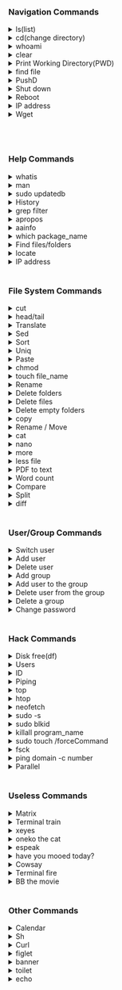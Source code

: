 ### Navigation Commands

<details>
<summary>ls(list)</summary>
Use to list out the directory.
<pre>
eg: ls 
    ls -l (long)
    ls -a (all file)
</pre>
</details>

<details>
<summary>cd(change directory)</summary>
Use to change the directory
<pre>
eg: cd education
</pre>
</details>

<details>
<summary>whoami</summary>
Use to display the current user
<pre>
eg: whoami
</pre>
</details>

<details>
<summary>clear</summary>
Use to clear the screen.
<pre>
eg: clear
</pre>
</details>

<details>
<summary>Print Working Directory(PWD)</summary>
Use to display the path of current directory.
<pre>
eg: pwd
</pre>
</details>

<details>
<summary>find file</summary>
To print out the extension of the file.
<pre>
eg: file filename
</pre>
</details>

<details>
<summary>PushD</summary>
Used to push a new layer of directory over the current directory.
Useful with the popd command.
<pre>
eg: pushd /folder1/folder2/folder3
    popd 
</pre>
</details>

<details>
<summary>Shut down</summary>
Use to Shut down
<pre>
eg: sudo shutdown -r 15
    //reboot the system in 15 minutes
    sudo shutdown -c
    //cancel the count down
    sudo shutdown -h now
    //shut down the system
    
</pre>
</details>

<details>
<summary>Reboot</summary>
Use to Reboot
<pre>
eg: sudo reboot
</pre>
</details>

<details>
<summary>IP address</summary>
Use to check the ip, including address.
<pre>
eg: ip a
</pre>
</details>

<details>
<summary>Wget</summary>
Use to download web content,
eg: images and files.
<pre>
eg: wget url
    cat RepoList | while read $url; do wget "$url"; done
    -> download everything from RepoList
    wget url1 & wget url2
    -> download url1 and url2 parallelly.
</pre>
</details>

<br/><br/>

### Help Commands

<details>
<summary>whatis</summary>
used to print a small description about the command.
<pre>
eg: whatis ls
</pre>
</details>

<details>
<summary>man</summary>
Use to pull out the manual for the given command
<pre>
eg: man htop
    man nano
    man neofetch
    man man
</pre>
</details>

<details>
<summary>sudo updatedb</summary>
used to update the data-base of locate command.
<pre>
eg: sudo updatedb
</pre>
</details>

<details>
<summary>History</summary>
Use to display the command history
<pre>
eg: history
</pre>
</details>

<details>
<summary>grep filter</summary>
Use to filter-out, and search the command result.
Useful with piping
<pre>
eg: history | grep cd
    grep "string"
    grep -v -e"a" -e"b" -e"c"
    -v -> Invert selection
    -i -> Ignore case
    -e -> Multiple string/chars
    -c -> Matching count
    
</pre>
</details>

<details>
<summary>apropos</summary>
used to list and display all the commands related to the given tag.
<pre>
eg: apropos date
    apropos file
</pre>
</details>

<details>
<summary>aainfo</summary>
used to list the basic details about the screen and etc..
<pre>
eg: aainfo
</pre>
</details>

<details>
<summary>which package_name</summary>
which display the path to the package.
<pre>
eg: sudo which google-chrome
    which cat
</pre>
</details>

<details>
<summary>Find files/folders</summary>
Use to find and display the file or folder.
<pre>
eg: find filename
    find . -iname A.txt
</pre>
</details>

<details>
<summary>locate</summary>
Used to locate the exe file of the given command/file/program etc...
<pre>
eg: locate fileName
</pre>
</details>
<details>
<summary>IP address</summary>
Used to display network address.
<pre>
eg: ip addr
</pre>
</details>
<br/>

### File System Commands

<details>   
<summary>cut</summary>
Use to cut strings.
<pre>
eg: echo "hello" | cut -c1
    h
    echo "hello" | cut -c1,5
    ho
    echo "hello" | cut -c2-
    ello
    echo "hello" | cut -c2-4
    ell
    echo "$line" | cut -f1-4
        A field is a string started from the begining 
        or a white-space to the next white-space or end
    -d
        A delimiter is a way of marking the string
        -d"*" in the "*" has been marked
        cut -d"*" -f2 -> cut after *
        cut -d"*" -f1 -> cut before *
        echo "$line" | cut -d"*" -f1,2,3 cut 3 strings
        sperated by *
</pre>
</details>

<details>   
<summary>head/tail</summary>
head display the lines from the head
tail display the lines from the tail
<pre>
eg: head hisFile newFile
    display 10 hisFile and newFile lines
    head hisFile
    display first 10 hisFile lines
    tail history 
    display last 10 hisFile lines
    -n -> number of lines
    -c -> number of chars
    -f -> live update
    tail -f dmesg
    head -n22 | tail -n +12 fileName
    12 to 22 lines
    
</pre>
</details>

<details>   
<summary>Translate</summary>
Trim the text or translate a char sequence 
<pre>
eg: 
    echo "hello world" | tr -d "l"
    heo word
    echo "hello world" | tr -s "l" "x"
    hexxo worxd
    echo "hello world" | tr -s "le" "el"
    hleo wored
    echo "Hello world" | tr -d [:lower:]
    H
</pre>
</details>

<details>   
<summary>Sed</summary>
quick parsing and transformation of text. 
<pre>
eg: 
    echo "I like brains, I like apples" | sed -e s/like/love/
    I love brains, I like apples
    echo "I like brains, I like apples" | sed -e s/like/love/g
    I love brains, I love apples
    echo "I like brains, I like apples" | sed -e s/like/love/2
    I like brains, I love apples
    echo "I like brains, I like apples" | sed -e s/^././
    . like brains, I llike apples
    -e -> add the script to the commands to be executed
    -s -> consider files as separate rather than as a single, continuous long stream.
    /s -> Match pattern
</pre>
</details>

<details>   
<summary>Sort</summary>
Sort the char sequence 
<pre>
eg: 
    sort fileName
    sort fileName -r 
    -r -> reverse the result
    -g -> general numeric-sort
    -b -> ignore leading white-space
    -f -> ignore lower-upper case
    -t -> field separator `sort -t$'\t' -k3`
    -k -> compare the following column or field `-k3 3rd field`
    -n -> compare according to string numerical value
</pre>
</details>

<details>   
<summary>Uniq</summary>
Omit the char sequence 
<pre>
eg: 
    uniq fileName
    uniq fileName -d
    -d -> only print duplicate lines, one for each group
    -D -> print all duplicate lines
    -i -> ignore differences in case when comparing
    -u -> only print unique lines
    
</pre>
</details>

<details>   
<summary>Paste</summary>
quick manipulation with files.
<pre>
eg: 
    paste file1 file2 
    
    -> Align the content on the file in a horizontal manner,
       Separated by tab space.
       
    paste -d: file1 file2   
       Separated by colon.
       
    < fileName paste - - -
    -> Align the text file fileName in 3 columns,
       " - " is represent a column.
       
    paste -d';' - - -
    -> Three line separated by ;
    
    -d -> reuse characters from LIST instead of TABs.
    -s -> serial,  paste one file at a time instead of in parallel.
    -z -> line delimiter is NUL, not newline.
    
</pre>
</details>

<details>
<summary>chmod</summary>
Use to change the permissions to file
chmod [-R][who][+,-,=][permission]filename
<pre>
-R: recursive, allow to effect everything under that folder
who: u -> user, g ->group, o ->others a ->all
+ -> add permission
- -> remove permission
== -> assign permission
permission : w -> write, r -> read, x -> execute
eg: chmod a+w file.txt (all users can write to the file.txt)
    chmod -R g+x folder (all groups can execute all the files in the folder)
    chmod g+w, o-rw, a+x file.txt (dealing with multiple permissions)
</pre>
</details>

<details>   
<summary>touch file_name</summary>
Use to create file.
<pre>
eg: touch file.txt
    touch file1 file2 fileN
</pre>
</details>

<details>
<summary>Rename</summary>
Use to rename files.
<pre>
eg: mv file1name file2name
</pre>
</details>

<details>
<summary>Delete folders</summary>
Use to rename folders.
<pre>
eg: rmdir foldername
    // only work if the folder has nothing on it.
    rm -r foldername 
    // if the folder has something.
</pre>
</details>

<details>
<summary>Delete files</summary>
Use to delete files.
<pre>
eg: rm filename
    rm * (remove all files)
    rm *.png (remove all png files)
    rm firstName* (remove all files starts with the firstName)
    rm -r folder (remove folder)
</pre>
</details>

<details>
<summary>Delete empty folders</summary>
used to delete folders which don't have  any content in it.
<pre>
eg: rmdir folderName
</pre>
</details>

<details>
<summary>copy</summary>
used to copy a file.
<pre>
eg: cp file1Path file2Path
    cp fileName  newFileName
</pre>
</details>

<details>
<summary>Rename / Move</summary>
used to rename and move file and folders.
<pre>
eg: mv oldFile newFile (the oldFile will get rewrites by the newFile)
</pre>
</details>

<details>
<summary>cat</summary>
Cat read, write, and display the content into the terminal
(text files)
<pre>
eg: // read file
    cat /etc/fstab
    cat file_path
    // write file
    cat >> filename (append content)
    cat > filename (rewrite the file)
    type the content
    // concatenate files
    cat fileone filetwo
    cat fileone.txt >> filetwo.txt (append content)
    cat fileone.txt > filetwo.txt (rewrite the file)
</pre>
</details>

<details>
<summary>nano</summary>
nano is a text editor in linux.
(text files)
<pre>
eg: // read/write file
    nano /etc/fstab
    nano file_path
    nano fileName
</pre>
</details>

<details>
<summary>more</summary>
more is an predecessor of less.
<pre>
eg: more fileName
</pre>
</details>

<details>
<summary>less file</summary>
Use to display text content to the screen,
like cat but it is more easy to hover over long texts,
'Q' to exit.
<pre>
eg: less file.txt
</pre>
</details>

<details>   
<summary>PDF to text</summary>
Use to convert pdf file to text file.
<pre>
eg: pdftotext fileName
</pre>
</details>

<details>
<summary>Word count</summary>
Return the word count with in the file given.
<pre>
eg: wc fileName
</pre>
</details>

<details>
<summary>Compare</summary>
Compare two files and return the result.
<pre>
eg: cmp file1 file2
</pre>
</details>

<details>
<summary>Split</summary>
Split is used to make a copy of the file at the instance.
<pre>
eg: split fileName
</pre>
</details>

<details>
<summary>diff</summary>
Return the differences two files.
<pre>
eg: diff file1 file2
</pre>
</details>

<br/>

### User/Group Commands

<details>
<summary>Switch user</summary>
Use to switch between users
<pre>
eg: su user2
    cd ~
    exit
    su user1
    cd ~
    exit
</pre>
</details>

<details>
<summary>Add user</summary>
Use to add new user.
<pre>
eg: adduser name
</pre>
</details>

<details>
<summary>Delete user</summary>
Use to delete a user.
<pre>
eg: deluser name
</pre>
</details>

<details>
<summary>Add group</summary>
Use to add new group
<pre>
eg: addgroup groupname
</pre>
</details>

<details>
<summary>Add user to the group</summary>
Use to add user to a specific group.
<pre>
eg: usermod -a -G groupname username
</pre>
</details>

<details>
<summary>Delete user from the group</summary>
Use to remove user form certain group.
<pre>
eg: gpasswd -d username groupname
</pre>
</details>

<details>
<summary>Delete a group</summary>
Use to delete a group
<pre>
eg: delgroup groupname
</pre>
</details>

<details>
<summary>Change password</summary>
Use to change the password
<pre>
eg: passwd username
    passwd
</pre>
</details>
<br/>

### Hack Commands

<details>
<summary>Disk free(df)</summary>
Use to check the disk status,
<pre>
eg: df
    df -h
</pre>
</details>

<details>
<summary>Users</summary>
Use to display the users logged into the system.
<pre>
eg: users
</pre>
</details>

<details>
<summary>ID</summary>
Use to display the id numbers of the user.
<pre>
eg: id
    id -un
</pre>
</details>

<details>
<summary>Piping</summary>
Use one command on another command.
<pre>
eg: history | less
    ls -la /> file.txt
</pre>
</details>

<details>
<summary>top</summary>
Use to display the background tasks
<pre>
eg: top
</pre>
</details>

<details>
<summary>htop</summary>
Use to display the background tasks running on the system
<pre>
eg: htop
</pre>
</details>

<details>
<summary>neofetch</summary>
Use to display basic info about the system
<pre>
eg: neofetch
</pre>
</details>

<details>
<summary>sudo -s</summary>
extend the sudo, and lock the terminal to the root.
type exit to exit begin a root user. 
<pre>
eg: sudo -s
    apt-get update
    apt-get upgrade
</pre>
</details>

<details>
<summary>sudo blkid</summary>
Use to list all the drives on the system
with the UUID and TYPE
<pre>
eg: sudo blkid
</pre>
</details>

<details>
<summary>killall program_name</summary>
To kill the program
<pre>
eg: killall chrome
</pre>
</details>

<details>
<summary>sudo touch /forceCommand</summary>
Use to create a flag file (file which execute on boot).
useful for run scripts on startup.
<pre>
eg: sudo touch /forcefsck
</pre>
</details>

<details>
<summary>fsck</summary>
Use to check the files, similar to chkdsk in windows.
file system check
<pre>
eg: sudo fsck
</pre>
</details>

<details>
<summary>ping domain -c number</summary>
ping is used to check internet connection
<pre>
eg: ping www.google.com 
    ping www.google.com -c 3
</pre>
</details>

<details>
<summary>Parallel</summary>
Parallel is used to run process parallelly
eg: downloading internet content,
    video conversion, run audio and video at the same time
    etc...
<pre>
eg: cat RepoList | parallel -j 4 wget {}
    -> take the urls from RepoList and put it into {}
       four process is done parrallelly.
    -j -> number of parallel slots, -j numOfSlots
</pre>
</details>

<br/>

### Useless Commands

<details>
<summary>Matrix</summary>
Use to display the matrix effects
<pre>
eg: cmatrix
    cmatrix -a
    cmatrix -b
    cmatrix -B
    cmatrix -r
    etc..
</pre>
</details>

<details>
<summary>Terminal train</summary>
Use to display a moving train
<pre>
eg: sl
    sl -a
    sl -s
    etc...
</pre>
</details>

<details>
<summary>xeyes</summary>
Use to display two eyes on the monitor
<pre>
eg: xeyes
</pre>
</details>

<details>
<summary>oneko the cat</summary>
Use to display a cat chasing the cursor.
<pre>
eg: oneko
</pre>
</details>

<details>
<summary>espeak</summary>
Use to speak the following text
<pre>
eg: espeak hello
</pre>
</details>

<details>
<summary>have you mooed today?</summary>
Use to display a cow
<pre>
eg: apt-get moo
                 (__)
                 (oo)
           /------\/
          / |    ||
         *  /\---/\
            ~~   ~~
            
..."Have you mooed today?"...
</pre>
</details>

<details>
<summary>Cowsay</summary>
Use to display a dialogs
<pre>
eg: cowsay happy
 _______
< happy >
 -------
        \   ^__^
         \  (oo)\_______
            (__)\       )\/\
                ||----w |
                ||     ||
                
   cowthink happy
    _______
   ( happy )
    -------
           o   ^__^
            o  (oo)\_______
               (__)\       )\/\
                   ||----w |
                   ||     ||
   cowsay -f ghostbusters who you gonna call
   cowsay -f dragon-and-cow "message"
  
</pre>
</details>

<details>
<summary>Terminal fire</summary>
Use to display a fire
<pre>
eg: aafire
</pre>
</details>

<details>
<summary>BB the movie</summary>
Use to display the text give in screen
<pre>
eg: bb
</pre>
</details>

<br/>

### Other Commands

<details>
<summary>Calendar </summary>
Used to display a simple calendar.
<pre>
eg: cal
</pre>
</details>

<details>
<summary>Sh</summary>
Used to open a temporary sh file
<pre>
eg: sh
</pre>
</details>

<details>
<summary>Curl</summary>
Used to display html of the given url.
C-url
<pre>
eg: curl https://google.com
    curl https://github.com/AbhilashTUofficial
</pre>
</details>

<details>
<summary>figlet</summary>
Use to display the text give in screen
<pre>
eg: figlet this is cool
</pre>
</details>

<details>
<summary>banner</summary>
Use to display the text give in screen
<pre>
eg: banner this is cool
</pre>
</details>

<details>
<summary>toilet</summary>
Use to display the text give in screen
<pre>
eg: toilet this is cool
    toilet -f mono12
    toilet -F metal
    toilet -f mono12
    A
        ▄▄
       ████
       ████
      ██  ██
      ██████
     ▄██  ██▄
     ▀▀    ▀▀

    etc...
</pre>
</details>

<details>
<summary>echo</summary>
Use to display the text give in screen
<pre>
eg: echo hello world!!!
</pre>
</details>

<br/>
